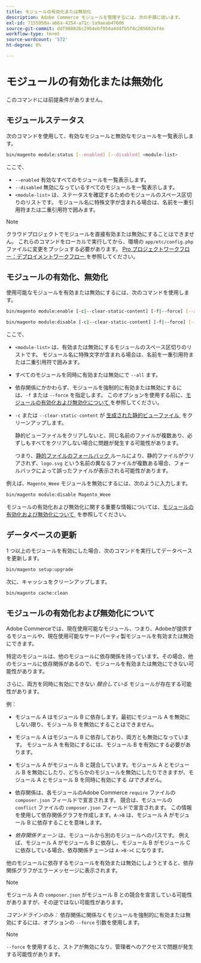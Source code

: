 ```yaml
---
title: モジュールの有効化または無効化
description: Adobe Commerce モジュールを管理するには、次の手順に従います。
exl-id: 7155950a-a66a-4254-a71c-1a9aeab47606
source-git-commit: ddf988826c29b4ebf054a4d4fb5f4c285662ef4e
workflow-type: tm+mt
source-wordcount: '572'
ht-degree: 0%

---
```


# モジュールの有効化または無効化

このコマンドには前提条件がありません。

## モジュールステータス

次のコマンドを使用して、有効なモジュールと無効なモジュールを一覧表示します。

```bash
bin/magento module:status [--enabled] [--disabled] <module-list>
```

ここで、

* `--enabled` 有効なすべてのモジュールを一覧表示します。
* `--disabled` 無効になっているすべてのモジュールを一覧表示します。
* `<module-list>` は、ステータスを確認するためのモジュールのスペース区切りのリストです。 モジュール名に特殊文字が含まれる場合は、名前を一重引用符または二重引用符で囲みます。

>[!NOTE]
>
>クラウドプロジェクトでモジュールを直接有効または無効にすることはできません。 これらのコマンドをローカルで実行してから、環境の `app/etc/config.php` ファイルに変更をプッシュする必要があります。 [Pro プロジェクトワークフロー：デプロイメントワークフロー &#x200B;](https://experienceleague.adobe.com/docs/commerce-cloud-service/user-guide/architecture/pro-develop-deploy-workflow.html?lang=ja#deployment-workflow) を参照してください。

## モジュールの有効化、無効化

使用可能なモジュールを有効または無効にするには、次のコマンドを使用します。

```bash
bin/magento module:enable [-c|--clear-static-content] [-f|--force] [--all] <module-list>
```

```bash
bin/magento module:disable [-c|--clear-static-content] [-f|--force] [--all] <module-list>
```

ここで、

* `<module-list>` は、有効または無効にするモジュールのスペース区切りのリストです。 モジュール名に特殊文字が含まれる場合は、名前を一重引用符または二重引用符で囲みます。
* すべてのモジュールを同時に有効または無効にで `--all` ます。
* 依存関係にかかわらず、モジュールを強制的に有効または無効にするには、`-f` または `--force` を指定します。 このオプションを使用する前に、[&#x200B; モジュールの有効化および無効化について &#x200B;](#about-enabling-and-disabling-modules) を参照してください。
* `-c` または `--clear-static-content` が [&#x200B; 生成された静的ビューファイル &#x200B;](../../configuration/cli/static-view-file-deployment.md) をクリーンアップします。

  静的ビューファイルをクリアしないと、同じ名前のファイルが複数あり、必ずしもすべてをクリアしない場合に問題が発生する可能性があります。

  つまり、[&#x200B; 静的ファイルのフォールバック &#x200B;](../../configuration/cli/static-view-file-deployment.md) ルールにより、静的ファイルがクリアされず、`logo.svg` という名前の異なるファイルが複数ある場合、フォールバックによって誤ったファイルが表示される可能性があります。

例えば、`Magento_Weee` モジュールを無効にするには、次のように入力します。

```bash
bin/magento module:disable Magento_Weee
```

モジュールの有効化および無効化に関する重要な情報については、[&#x200B; モジュールの有効化および無効化について &#x200B;](#about-enabling-and-disabling-modules) を参照してください。

## データベースの更新

1 つ以上のモジュールを有効にした場合、次のコマンドを実行してデータベースを更新します。

```bash
bin/magento setup:upgrade
```

次に、キャッシュをクリーンアップします。

```bash
bin/magento cache:clean
```

## モジュールの有効化および無効化について

Adobe Commerceでは、現在使用可能なモジュール、つまり、Adobeが提供するモジュールや、現在使用可能なサードパーティ製モジュールを有効または無効にできます。

特定のモジュールは、他のモジュールに依存関係を持っています。その場合、他のモジュールに依存関係があるので、モジュールを有効または無効にできない可能性があります。

さらに、両方を同時に有効にできない *競合している* モジュールが存在する可能性があります。

例：

* モジュール A はモジュール B に依存します。最初にモジュール A を無効にしない限り、モジュール B を無効にすることはできません。

* モジュール A はモジュール B に依存しており、両方とも無効になっています。 モジュール A を有効にするには、モジュール B を有効にする必要があります。

* モジュール A がモジュール B と競合しています。モジュール A とモジュール B を無効にしたり、どちらかのモジュールを無効にしたりできますが、モジュール A とモジュール B を同時に有効にする *はできません*。

* 依存関係は、各モジュールのAdobe Commerce `require` ファイルの `composer.json` フィールドで宣言されます。 競合は、モジュールの `conflict` ファイルの `composer.json` フィールドで宣言されます。 この情報を使用して依存関係グラフを作成します。`A->B` は、モジュール A がモジュール B に依存することを意味します。

* *依存関係チェーン* は、モジュールから別のモジュールへのパスです。 例えば、モジュール A がモジュール B に依存し、モジュール B がモジュール C に依存している場合、依存関係チェーンは `A->B->C` になります。

他のモジュールに依存するモジュールを有効または無効にしようとすると、依存関係グラフがエラーメッセージに表示されます。

>[!NOTE]
>
>モジュール A の `composer.json` がモジュール B との競合を宣言している可能性がありますが、その逆ではない可能性があります。

*コマンドラインのみ：* 依存関係に関係なくモジュールを強制的に有効または無効にするには、オプションの `--force` 引数を使用します。

>[!NOTE]
>
>`--force` を使用すると、ストアが無効になり、管理者へのアクセスで問題が発生する可能性があります。
